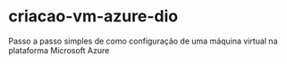 # criacao-vm-azure-dio
Passo a passo simples de como configuração de uma máquina virtual na plataforma Microsoft Azure
